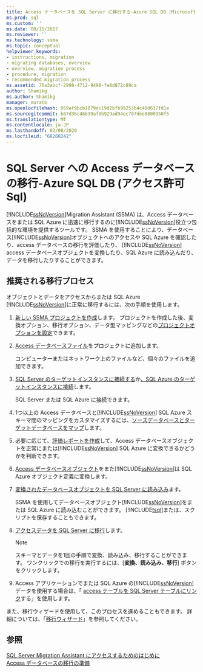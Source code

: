 ```yaml
---
title: Access データベースを SQL Server に移行する-Azure SQL DB |Microsoft Docs
ms.prod: sql
ms.custom: ''
ms.date: 08/15/2017
ms.reviewer: ''
ms.technology: ssma
ms.topic: conceptual
helpviewer_keywords:
- instructions, migration
- migrating databases, overview
- overview, migration process
- procedure, migration
- recommended migration process
ms.assetid: 76a3abcf-2998-4712-9490-fe8d872c89ca
author: Shamikg
ms.author: Shamikg
manager: murato
ms.openlocfilehash: 959af9bcb1879dc19d2bfb99253b4c40d637fd1e
ms.sourcegitcommit: b87d36c46b39af8b929ad94ec707dee8800950f5
ms.translationtype: MT
ms.contentlocale: ja-JP
ms.lasthandoff: 02/08/2020
ms.locfileid: "68260242"
---
```

# <a name="migrating-access-databases-to-sql-server---azure-sql-db-accesstosql"></a>SQL Server への Access データベースの移行-Azure SQL DB (アクセス許可 Sql)
[!INCLUDE[ssNoVersion](../../includes/ssnoversion-md.md)]Migration Assistant (SSMA) は、Access データベースをまたは SQL Azure に迅速に移行するのに[!INCLUDE[ssNoVersion](../../includes/ssnoversion-md.md)]役立つ包括的な環境を提供するツールです。 SSMA を使用することにより、データベース[!INCLUDE[ssNoVersion](../../includes/ssnoversion-md.md)]オブジェクトへのアクセスや SQL Azure を確認したり、access データベースの移行を評価したり、 [!INCLUDE[ssNoVersion](../../includes/ssnoversion-md.md)] access データベースオブジェクトを変換したり、SQL Azure に読み込んだり、データを移行したりすることができます。  
  
## <a name="recommended-migration-process"></a>推奨される移行プロセス  
オブジェクトとデータをアクセスからまたは SQL Azure [!INCLUDE[ssNoVersion](../../includes/ssnoversion-md.md)]に正常に移行するには、次の手順を使用します。  
  
1.  [新しい SSMA プロジェクトを作成](creating-and-managing-projects-accesstosql.md)します。 プロジェクトを作成した後、変換オプション、移行オプション、データ型マッピングなどの[プロジェクトオプションを設定](setting-conversion-and-migration-options-accesstosql.md)できます。  
  
2.  [Access データベースファイル](adding-and-removing-access-database-files-accesstosql.md)をプロジェクトに追加します。  
  
    コンピューターまたはネットワーク上のファイルなど、個々のファイルを追加できます。  
  
3.  [SQL Server のターゲットインスタンスに接続する](connecting-to-sql-server-accesstosql.md)か[、SQL Azure のターゲットインスタンスに接続](connecting-to-azure-sql-db-accesstosql.md)します。  
  
    SQL Server または SQL Azure に接続できます。  
  
4.  1つ以上の Access データベースと[!INCLUDE[ssNoVersion](../../includes/ssnoversion-md.md)] SQL Azure スキーマ間のマッピングをカスタマイズするには、[ソースデータベースとターゲットデータベースをマップ](mapping-source-and-target-databases-accesstosql.md)します。  
  
5.  必要に応じて、[評価レポートを作成](assessing-access-database-objects-for-conversion-accesstosql.md)して、Access データベースオブジェクトを正常にまたは[!INCLUDE[ssNoVersion](../../includes/ssnoversion-md.md)] SQL Azure に変換できるかどうかを判断できます。  
  
6.  [Access データベースオブジェクト](converting-access-database-objects-accesstosql.md)をまた[!INCLUDE[ssNoVersion](../../includes/ssnoversion-md.md)]は SQL Azure オブジェクト定義に変換します。  
  
7.  [変換されたデータベースオブジェクトを SQL Server に読み込み](loading-converted-database-objects-into-sql-server-accesstosql.md)ます。  
  
    SSMA を使用してデータベースオブジェクト[!INCLUDE[ssNoVersion](../../includes/ssnoversion-md.md)]をまたは SQL Azure に読み込むことができます。 [!INCLUDE[tsql](../../includes/tsql-md.md)]または、スクリプトを保存することもできます。  
  
8.  [アクセスデータを SQL Server に移行](migrating-access-data-into-sql-server-azure-sql-db-accesstosql.md)します。  
  
    > [!NOTE]  
    > スキーマとデータを1回の手順で変換、読み込み、移行することができます。 ワンクリックでの移行を実行するには、[**変換、読み込み、移行**] ボタンをクリックします。  
  
9. Access アプリケーションでまたは SQL Azure の[!INCLUDE[ssNoVersion](../../includes/ssnoversion-md.md)]データを使用する場合は、「 [access テーブルを SQL Server テーブルにリンク](linking-access-applications-to-sql-server-azure-sql-db-accesstosql.md)する」を使用します。  
  
また、移行ウィザードを使用して、このプロセスを進めることもできます。 詳細については、「[移行ウィザード](migration-wizard-accesstosql.md)」を参照してください。  
  
## <a name="see-also"></a>参照  
[SQL Server Migration Assistant にアクセスするためのはじめに](getting-started-with-sql-server-migration-assistant-for-access-accesstosql.md)  
[Access データベースの移行の準備](preparing-access-databases-for-migration-accesstosql.md)
